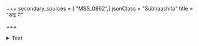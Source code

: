 +++
secondary_sources = [ "MSS_0862",]
jsonClass = "Subhaashita"
title = "अद्य मे"

+++

<details><summary>Text</summary>

अद्य मे सफलमायतनेत्रे जीवितं मदनसंश्रयभावम्।  
आगतासि भवनं मम यस्मात् स्वागतं तव वरोरु निषीद॥
</details>
